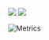 ![](https://github-readme-stats.vercel.app/api?username=enkilee)
![](https://github-readme-streak-stats.herokuapp.com/?user=enkilee&theme=light&hide_border=false)

![Metrics](https://metrics.lecoq.io/enkilee?template=classic&languages=1&isocalendar=1&achievements=1&base=header%2C%20activity%2C%20community%2C%20repositories%2C%20metadata&base.indepth=false&base.hireable=false&base.skip=false&isocalendar=false&isocalendar.duration=half-year&languages=false&languages.limit=8&languages.threshold=0%25&languages.other=false&languages.colors=github&languages.sections=most-used&languages.indepth=false&languages.analysis.timeout=15&languages.analysis.timeout.repositories=7.5&languages.categories=markup%2C%20programming&languages.recent.categories=markup%2C%20programming&languages.recent.load=300&languages.recent.days=14&achievements=false&achievements.threshold=B&achievements.secrets=true&achievements.display=compact&achievements.limit=0&config.timezone=Asia%2FShanghai)
